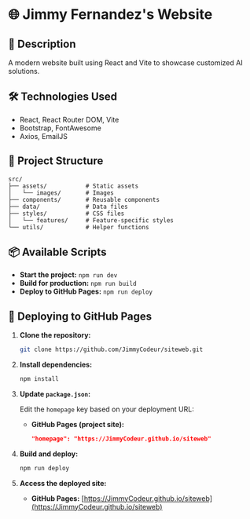 # 🌐 Jimmy Fernandez's Website

## 🚀 Description

A modern website built using React and Vite to showcase customized AI solutions.

## 🛠️ Technologies Used

- React, React Router DOM, Vite
- Bootstrap, FontAwesome
- Axios, EmailJS

## 📂 Project Structure

```
src/
├── assets/           # Static assets
│   └── images/       # Images
├── components/       # Reusable components
├── data/             # Data files
├── styles/           # CSS files
│   └── features/     # Feature-specific styles
└── utils/            # Helper functions
```

## 📦 Available Scripts

- **Start the project:** `npm run dev`
- **Build for production:** `npm run build`
- **Deploy to GitHub Pages:** `npm run deploy`

## 🚀 Deploying to GitHub Pages

1. **Clone the repository:**

    ```sh
    git clone https://github.com/JimmyCodeur/siteweb.git
    ```

2. **Install dependencies:**

    ```sh
    npm install
    ```

3. **Update `package.json`:**

    Edit the `homepage` key based on your deployment URL:

    - **GitHub Pages (project site):**

        ```json
        "homepage": "https://JimmyCodeur.github.io/siteweb"
        ```

4. **Build and deploy:**

    ```sh
    npm run deploy
    ```

5. **Access the deployed site:**

    - **GitHub Pages:** [https://JimmyCodeur.github.io/siteweb](https://JimmyCodeur.github.io/siteweb)


